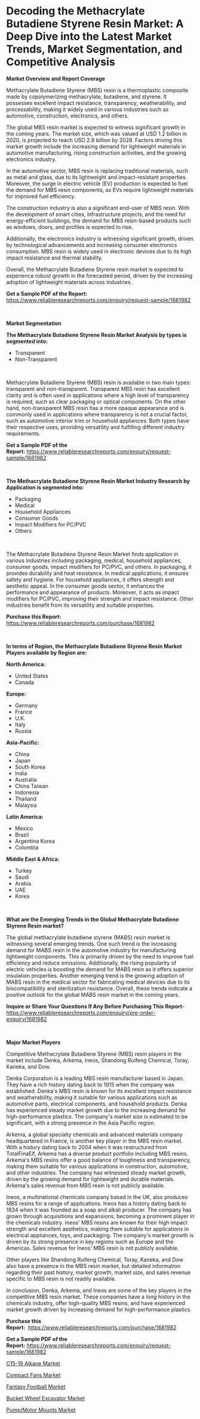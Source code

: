 <p><h1>Decoding the Methacrylate Butadiene Styrene Resin Market: A Deep Dive into the Latest Market Trends, Market Segmentation, and Competitive Analysis</h1></p><p><strong>Market Overview and Report Coverage</strong></p>
<p><p>Methacrylate Butadiene Styrene (MBS) resin is a thermoplastic composite made by copolymerizing methacrylate, butadiene, and styrene. It possesses excellent impact resistance, transparency, weatherability, and processability, making it widely used in various industries such as automotive, construction, electronics, and others.</p><p>The global MBS resin market is expected to witness significant growth in the coming years. The market size, which was valued at USD 1.2 billion in 2020, is projected to reach USD 2.8 billion by 2028. Factors driving this market growth include the increasing demand for lightweight materials in automotive manufacturing, rising construction activities, and the growing electronics industry.</p><p>In the automotive sector, MBS resin is replacing traditional materials, such as metal and glass, due to its lightweight and impact-resistant properties. Moreover, the surge in electric vehicle (EV) production is expected to fuel the demand for MBS resin components, as EVs require lightweight materials for improved fuel efficiency.</p><p>The construction industry is also a significant end-user of MBS resin. With the development of smart cities, infrastructure projects, and the need for energy-efficient buildings, the demand for MBS resin-based products such as windows, doors, and profiles is expected to rise.</p><p>Additionally, the electronics industry is witnessing significant growth, driven by technological advancements and increasing consumer electronics consumption. MBS resin is widely used in electronic devices due to its high impact resistance and thermal stability.</p><p>Overall, the Methacrylate Butadiene Styrene resin market is expected to experience robust growth in the forecasted period, driven by the increasing adoption of lightweight materials across industries.</p></p>
<p><strong>Get a Sample PDF of the Report:</strong> <a href="https://www.reliableresearchreports.com/enquiry/request-sample/1681982">https://www.reliableresearchreports.com/enquiry/request-sample/1681982</a></p>
<p>&nbsp;</p>
<p><strong>Market Segmentation</strong></p>
<p><strong>The Methacrylate Butadiene Styrene Resin Market Analysis by types is segmented into:</strong></p>
<p><ul><li>Transparent</li><li>Non-Transparent</li></ul></p>
<p>&nbsp;</p>
<p><p>Methacrylate Butadiene Styrene (MBS) resin is available in two main types: transparent and non-transparent. Transparent MBS resin has excellent clarity and is often used in applications where a high level of transparency is required, such as clear packaging or optical components. On the other hand, non-transparent MBS resin has a more opaque appearance and is commonly used in applications where transparency is not a crucial factor, such as automotive interior trim or household appliances. Both types have their respective uses, providing versatility and fulfilling different industry requirements.</p></p>
<p><strong>Get a Sample PDF of the Report:</strong>&nbsp;<a href="https://www.reliableresearchreports.com/enquiry/request-sample/1681982">https://www.reliableresearchreports.com/enquiry/request-sample/1681982</a></p>
<p>&nbsp;</p>
<p><strong>The Methacrylate Butadiene Styrene Resin Market Industry Research by Application is segmented into:</strong></p>
<p><ul><li>Packaging</li><li>Medical</li><li>Household Appliances</li><li>Consumer Goods</li><li>Impact Modifiers for PC/PVC</li><li>Others</li></ul></p>
<p>&nbsp;</p>
<p><p>The Methacrylate Butadiene Styrene Resin Market finds application in various industries including packaging, medical, household appliances, consumer goods, impact modifiers for PC/PVC, and others. In packaging, it provides durability and heat resistance. In medical applications, it ensures safety and hygiene. For household appliances, it offers strength and aesthetic appeal. In the consumer goods sector, it enhances the performance and appearance of products. Moreover, it acts as impact modifiers for PC/PVC, improving their strength and impact resistance. Other industries benefit from its versatility and suitable properties.</p></p>
<p><strong>Purchase this Report:</strong>&nbsp; <a href="https://www.reliableresearchreports.com/purchase/1681982">https://www.reliableresearchreports.com/purchase/1681982</a></p>
<p>&nbsp;</p>
<p><strong>In terms of Region, the Methacrylate Butadiene Styrene Resin Market Players available by Region are:</strong></p>
<p>
    <p> <strong> North America: </strong>
        <ul>
            <li>United States</li>
            <li>Canada</li>
        </ul>
        </p> 
    <p> <strong> Europe: </strong>
        <ul>
            <li>Germany</li>
            <li>France</li>
            <li>U.K.</li>
            <li>Italy</li>
            <li>Russia</li>
        </ul>
        </p> 
    <p> <strong> Asia-Pacific: </strong>
        <ul>
            <li>China</li>
            <li>Japan</li>
            <li>South Korea</li>
            <li>India</li>
            <li>Australia</li>
            <li>China Taiwan</li>
            <li>Indonesia</li>
            <li>Thailand</li>
            <li>Malaysia</li>
        </ul>
        </p> 
    <p> <strong> Latin America: </strong>
        <ul>
            <li>Mexico</li>
            <li>Brazil</li>
            <li>Argentina Korea</li>
            <li>Colombia</li>
        </ul>
        </p> 
    <p> <strong> Middle East & Africa: </strong>
        <ul>
            <li>Turkey</li>
            <li>Saudi</li>
            <li>Arabia</li>
            <li>UAE</li>
            <li>Korea</li>
        </ul>
    </p>
    </p>
<p>&nbsp;</p>
<p><strong>What are the Emerging Trends in the Global Methacrylate Butadiene Styrene Resin market?</strong></p>
<p><p>The global methacrylate butadiene styrene (MABS) resin market is witnessing several emerging trends. One such trend is the increasing demand for MABS resin in the automotive industry for manufacturing lightweight components. This is primarily driven by the need to improve fuel efficiency and reduce emissions. Additionally, the rising popularity of electric vehicles is boosting the demand for MABS resin as it offers superior insulation properties. Another emerging trend is the growing adoption of MABS resin in the medical sector for fabricating medical devices due to its biocompatibility and sterilization resistance. Overall, these trends indicate a positive outlook for the global MABS resin market in the coming years.</p></p>
<p><strong>Inquire or Share Your Questions If Any Before Purchasing This Report</strong>- <a href="https://www.reliableresearchreports.com/enquiry/pre-order-enquiry/1681982">https://www.reliableresearchreports.com/enquiry/pre-order-enquiry/1681982</a></p>
<p>&nbsp;</p>
<p><strong>Major Market Players</strong></p>
<p><p>Competitive Methacrylate Butadiene Styrene (MBS) resin players in the market include Denka, Arkema, Ineos, Shandong Ruifeng Chemical, Toray, Kaneka, and Dow. </p><p>Denka Corporation is a leading MBS resin manufacturer based in Japan. They have a rich history dating back to 1915 when the company was established. Denka's MBS resin is known for its excellent impact resistance and weatherability, making it suitable for various applications such as automotive parts, electrical components, and household products. Denka has experienced steady market growth due to the increasing demand for high-performance plastics. The company's market size is estimated to be significant, with a strong presence in the Asia Pacific region.</p><p>Arkema, a global specialty chemicals and advanced materials company headquartered in France, is another key player in the MBS resin market. With a history dating back to 2004 when it was restructured from TotalFinaElf, Arkema has a diverse product portfolio including MBS resins. Arkema's MBS resins offer a good balance of toughness and transparency, making them suitable for various applications in construction, automotive, and other industries. The company has witnessed steady market growth, driven by the growing demand for lightweight and durable materials. Arkema's sales revenue from MBS resin is not publicly available.</p><p>Ineos, a multinational chemicals company based in the UK, also produces MBS resins for a range of applications. Ineos has a history dating back to 1834 when it was founded as a soap and alkali producer. The company has grown through acquisitions and expansions, becoming a prominent player in the chemicals industry. Ineos' MBS resins are known for their high impact strength and excellent aesthetics, making them suitable for applications in electrical appliances, toys, and packaging. The company's market growth is driven by its strong presence in key regions such as Europe and the Americas. Sales revenue for Ineos' MBS resin is not publicly available.</p><p>Other players like Shandong Ruifeng Chemical, Toray, Kaneka, and Dow also have a presence in the MBS resin market, but detailed information regarding their past history, market growth, market size, and sales revenue specific to MBS resin is not readily available.</p><p>In conclusion, Denka, Arkema, and Ineos are some of the key players in the competitive MBS resin market. These companies have a long history in the chemicals industry, offer high-quality MBS resins, and have experienced market growth driven by increasing demand for high-performance plastics.</p></p>
<p><strong>Purchase this Report:</strong>&nbsp;&nbsp;<a href="https://www.reliableresearchreports.com/purchase/1681982">https://www.reliableresearchreports.com/purchase/1681982</a></p>
<p></p>
<p><strong>Get a Sample PDF of the Report:</strong>&nbsp;<a href="https://www.reliableresearchreports.com/enquiry/request-sample/1681982">https://www.reliableresearchreports.com/enquiry/request-sample/1681982</a></p>
<p><p><a href="https://www.linkedin.com/pulse/c15-19-alkane-market-size-share-global-analysis-report/">C15-19 Alkane Market</a></p><p><a href="https://github.com/santosh758595/Market-Research-Report-List-1/blob/main/compact-fans-market.md">Compact Fans Market</a></p><p><a href="https://medium.com/@orlohagenes/fantasy-football-market-insights-into-market-cagr-market-trends-and-growth-strategies-97f1d9ee10ce">Fantasy Football Market</a></p><p><a href="https://medium.com/@vrahul.reportprime/bucket-wheel-excavator-market-size-growth-forecast-2023-2030-e9d959d01fec">Bucket Wheel Excavator Market</a></p><p><a href="https://www.linkedin.com/pulse/pumpmotor-mounts-market-share-amp-new-trends-analysis-report-ovpyf/">Pump/Motor Mounts Market</a></p></p>